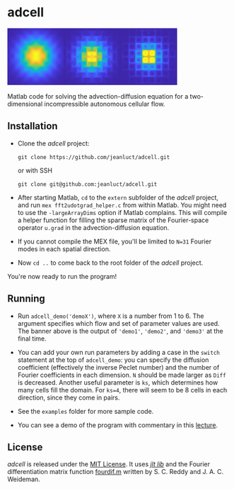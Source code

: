 # adcell

![demos][demos]

Matlab code for solving the advection-diffusion equation for a
two-dimensional incompressible autonomous cellular flow.

## Installation

- Clone the *adcell* project:
  ```
  git clone https://github.com/jeanluct/adcell.git
  ```
  or with SSH
  ```
  git clone git@github.com:jeanluct/adcell.git
  ```

- After starting Matlab, `cd` to the `extern` subfolder of the
  *adcell* project, and run `mex fft2udotgrad_helper.c` from within
  Matlab.  You might need to use the `-largeArrayDims` option if
  Matlab complains.  This will compile a helper function for filling
  the sparse matrix of the Fourier-space operator `u.grad` in the
  advection-diffusion equation.

- If you cannot compile the MEX file, you'll be limited to `N=31`
  Fourier modes in each spatial direction.

- Now `cd ..` to come back to the root folder of the *adcell* project.

You're now ready to run the program!

## Running

- Run `adcell_demo('demoX')`, where `X` is a number from 1 to 6.  The
  argument specifies which flow and set of parameter values are used.
  The banner above is the output of `'demo1'`, `'demo2'`, and
  `'demo3'` at the final time.

- You can add your own run parameters by adding a case in the `switch`
  statement at the top of `adcell_demo`: you can specify the diffusion
  coefficient (effectively the inverse Peclet number) and the number
  of Fourier coefficients in each dimension.  `N` should be made
  larger as `Diff` is decreased.  Another useful parameter is `ks`,
  which determines how many cells fill the domain.  For `ks=4`, there
  will seem to be 8 cells in each direction, since they come in pairs.

- See the `examples` folder for more sample code.

- You can see a demo of the program with commentary in this [lecture][1].

## License

*adcell* is released under the [MIT License][2].  It uses [*jlt
lib*][3] and the Fourier differentiation matrix function
[fourdif.m][4] written by S. C. Reddy and J. A. C. Weideman.

[1]: https://youtu.be/-uqkG1i3UHU
[2]: https://github.com/jeanluct/adcell/raw/master/LICENSE
[3]: https://github.com/jeanluct/jlt
[4]: http://appliedmaths.sun.ac.za/~weideman/research/differ.html
[demos]: https://github.com/jeanluct/adcell/raw/master/img/demos_small.png
[demo1]: https://github.com/jeanluct/adcell/raw/master/img/demo1_small.png
[demo2]: https://github.com/jeanluct/adcell/raw/master/img/demo2_small.png
[demo3]: https://github.com/jeanluct/adcell/raw/master/img/demo3_small.png

